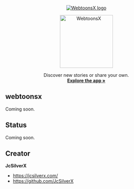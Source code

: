 
<p align="center">
	<a href="https://webtoonsx.com/">
		<picture>
			<source media="(prefers-color-scheme: dark)" srcset="https://raw.githubusercontent.com/JcSilverX/webtoonsx/main/webtoonsx/static/assets/images/logo/wx-logo-light.png">
			<source media="(prefers-color-scheme: light)" srcset="https://raw.githubusercontent.com/JcSilverX/webtoonsx/main/webtoonsx/static/assets/images/logo/wx-logo-dark.png">
			<img alt="WebtoonsX logo" src="https://user-images.githubusercontent.com/25423296/163456779-a8556205-d0a5-45e2-ac17-42d089e3c3f8.png">
		</picture>
	</a>
</p>

<p align="center">
	<picture>
		<source media="(prefers-color-scheme: dark)" srcset="https://raw.githubusercontent.com/JcSilverX/webtoonsx/main/webtoonsx/static/assets/images/logo/webtoonsx-logo-light.png" width="165" height="">
		<source media="(prefers-color-scheme: light)" srcset="https://raw.githubusercontent.com/JcSilverX/webtoonsx/main/webtoonsx/static/assets/images/logo/webtoonsx-logo-dark.png" width="165" height="">
		<img alt="WebtoonsX" src="https://user-images.githubusercontent.com/25423296/163456779-a8556205-d0a5-45e2-ac17-42d089e3c3f8.png">
	</picture>
</p>

<p align="center">
	Discover new stories or share your own.
	<br />
	<a href="https://www.webtoonsx.com/"><strong>Explore the app »</strong></a>
</p>

## webtoonsx
<p>Coming soon.</p>

## Status
<p>Coming soon.</p>

## Creator
**JcSilverX**
- <https://jcsilverx.com/>
- <https://github.com/JcSilverX>
